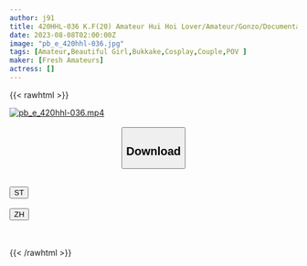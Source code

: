 ```yaml
---
author: j91
title: 420HHL-036 K.F(20) Amateur Hui Hoi Lover/Amateur/Gonzo/Documentary/Individual Shooting/Beautiful Breasts/Big Tits/Beautiful Girl (Nanoha Kiyohara)
date: 2023-08-08T02:00:00Z
image: "pb_e_420hhl-036.jpg"
tags: [Amateur,Beautiful Girl,Bukkake,Cosplay,Couple,POV ]
maker: [Fresh Amateurs]
actress: []
---
```



{{< rawhtml >}}

<div class="video" data-videoid="6xVwM8xq2Gux8q">
    <a href="javascript:;">
        <img src="https://my.j91.asia/posts/pb_e_420hhl-036/pb_e_420hhl-036.jpg" width="WIDTH" height="HEIGHT" alt="pb_e_420hhl-036.mp4" loading="lazy">
    </a>
</div>

<script type="text/javascript" src="https://j91.asia/asset/on-demand-st.js"></script>

<br>
  <link rel="stylesheet" href="https://j91.asia/asset/bs5.css">
  
  <center>
  <button class="btn btn-primary" type="button" data-bs-toggle="collapse" data-bs-target=".multi-collapse" aria-expanded="false" aria-controls="multiCollapseExample1 multiCollapseExample2"><h2>Download</h2></button></center>
</p>
<div class="row">
  <div class="col">
    <div class="collapse multi-collapse" id="multiCollapseExample1">
      <div class="card card-body">
	      	      <br>
<div class="buttons">  
<a href="https://streamtape.to/v/6xVwM8xq2Gux8q"><button class="btn-hover color-3"><i class="fa fa-download"></i> ST</button></a></div>
    </div>
  </div>
</div>
  <div class="col">
    <div class="collapse multi-collapse" id="multiCollapseExample2">
      <div class="card card-body">
	      <br>
<div class="buttons">
    <a href="https://lylxan.com/qutxaih252vj"><button class="btn-hover color-9"><i class="fa fa-download"></i> ZH</button></a></div>
<br><br>
      </div>
    </div>
  </div>
</div>

{{< /rawhtml >}}